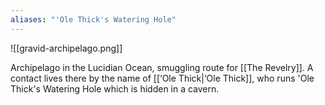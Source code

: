 ```yaml
---
aliases: "'Ole Thick's Watering Hole"
---
```

![[gravid-archipelago.png]]

Archipelago in the Lucidian Ocean, smuggling route for [[The Revelry]]. A contact lives there by the name of [[‘Ole Thick|‘Ole Thick]], who runs 'Ole Thick's Watering Hole which is hidden in a cavern.